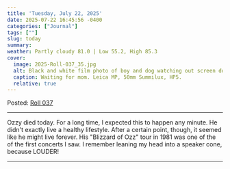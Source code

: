 ```yaml
---
title: 'Tuesday, July 22, 2025'
date: 2025-07-22 16:45:56 -0400
categories: ["Journal"]
tags: [""]
slug: today
summary: 
weather: Partly cloudy 81.0 | Low 55.2, High 85.3
cover: 
  image: 2025-Roll-037_35.jpg
  alt: Black and white film photo of boy and dog watching out screen door
  caption: Waiting for mom. Leica MP, 50mm Summilux, HP5.
  relative: true
---
```



Posted: [Roll 037](https://glass.photo/jbaty/series/2aXGEOSayyaG12EtOevCIz-2025-roll-037-leica-mp)

----

Ozzy died today. For a long time, I expected this to happen any minute. He didn't exactly live a healthy lifestyle. After a certain point, though, it seemed like he might live forever. His "Blizzard of Ozz" tour in 1981 was one of the of the first concerts I saw. I remember leaning my head into a speaker cone, because LOUDER!

----


